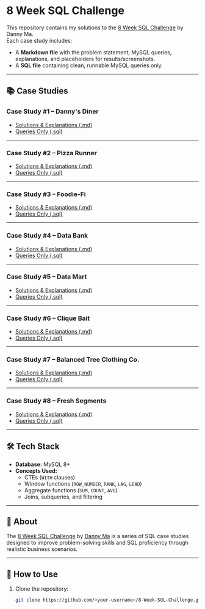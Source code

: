 # 8 Week SQL Challenge

This repository contains my solutions to the [8 Week SQL Challenge](https://8weeksqlchallenge.com/) by Danny Ma.  
Each case study includes:
- A **Markdown file** with the problem statement, MySQL queries, explanations, and placeholders for results/screenshots.
- A **SQL file** containing clean, runnable MySQL queries only.

---

## 📚 Case Studies

### **Case Study #1 – Danny's Diner**
- [Solutions & Explanations (.md)](Case%20Study%20%231%20-%20Danny's%20Diner/dannys_diner_solutions.md)  
- [Queries Only (.sql)](Case%20Study%20%231%20-%20Danny's%20Diner/dannys_diner_queries.sql)

---

### **Case Study #2 – Pizza Runner**
- [Solutions & Explanations (.md)](Case%20Study%20%232%20-%20Pizza%20Runner/pizza_runner_solutions.md)  
- [Queries Only (.sql)](Case%20Study%20%232%20-%20Pizza%20Runner/pizza_runner_queries.sql)

---

### **Case Study #3 – Foodie-Fi**
- [Solutions & Explanations (.md)](Case%20Study%20%233%20-%20Foodie-Fi/foodie_fi_solutions.md)  
- [Queries Only (.sql)](Case%20Study%20%233%20-%20Foodie-Fi/foodie_fi_queries.sql)

---

### **Case Study #4 – Data Bank**
- [Solutions & Explanations (.md)](Case%20Study%20%234%20-%20Data%20Bank/data_bank_solutions.md)  
- [Queries Only (.sql)](Case%20Study%20%234%20-%20Data%20Bank/data_bank_queries.sql)

---

### **Case Study #5 – Data Mart**
- [Solutions & Explanations (.md)](Case%20Study%20%235%20-%20Data%20Mart/data_mart_solutions.md)  
- [Queries Only (.sql)](Case%20Study%20%235%20-%20Data%20Mart/data_mart_queries.sql)

---

### **Case Study #6 – Clique Bait**
- [Solutions & Explanations (.md)](Case%20Study%20%236%20-%20Clique%20Bait/clique_bait_solutions.md)  
- [Queries Only (.sql)](Case%20Study%20%236%20-%20Clique%20Bait/clique_bait_queries.sql)

---

### **Case Study #7 – Balanced Tree Clothing Co.**
- [Solutions & Explanations (.md)](Case%20Study%20%237%20-%20Balanced%20Tree%20Clothing%20Co./balanced_tree_solutions.md)  
- [Queries Only (.sql)](Case%20Study%20%237%20-%20Balanced%20Tree%20Clothing%20Co./balanced_tree_queries.sql)

---

### **Case Study #8 – Fresh Segments**
- [Solutions & Explanations (.md)](Case%20Study%20%238%20-%20Fresh%20Segments/fresh_segments_solutions.md)  
- [Queries Only (.sql)](Case%20Study%20%238%20-%20Fresh%20Segments/fresh_segments_queries.sql)

---

## 🛠 Tech Stack
- **Database:** MySQL 8+
- **Concepts Used:**  
  - CTEs (`WITH` clauses)  
  - Window functions (`ROW_NUMBER`, `RANK`, `LAG`, `LEAD`)  
  - Aggregate functions (`SUM`, `COUNT`, `AVG`)  
  - Joins, subqueries, and filtering  

---

## 📌 About
The [8 Week SQL Challenge](https://8weeksqlchallenge.com/) by [Danny Ma](https://www.linkedin.com/in/datawithdanny/) is a series of SQL case studies designed to improve problem-solving skills and SQL proficiency through realistic business scenarios.

---

## 🚀 How to Use
1. Clone the repository:  
   ```bash
   git clone https://github.com/<your-username>/8-Week-SQL-Challenge.git
